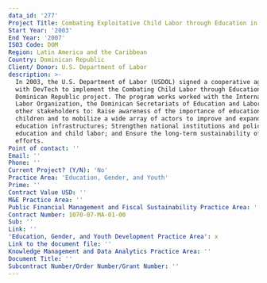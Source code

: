 ```yaml
---
data_id: '277'
Project Title: Combating Exploitative Child Labor through Education in the Dominican Republic
Start Year: '2003'
End Year: '2007'
ISO3 Code: DOM
Region: Latin America and the Caribbean
Country: Dominican Republic
Client/ Donor: U.S. Department of Labor
description: >-
  In 2003, the U.S. Department of Labor (USDOL) signed a cooperative agreement
  with DevTech to implement the Combating Child Labor through Education in the
  Dominican Republic project. The program works worked with the International
  Labor Organization, the Dominican Secretariats of Education and Labor, and
  other stakeholders to: Raise awareness of the importance of education for all
  children and to mobilize a wide array of actors to improve and expand
  education infrastructures; Strengthen national institutions and policies on
  education and child labor; and Ensure the long-term sustainability of these
  efforts.
Point of contact: ''
Email: ''
Phone: ''
Current Project? (Y/N): 'No'
Practice Area: 'Education, Gender, and Youth'
Prime: ''
Contract Value USD: ''
M&E Practice Area: ''
Public Financial Management and Fiscal Sustainability Practice Area: ''
Contract Number: 1070-07-MA-01-00
Sub: ''
Link: ''
'Education, Gender, and Youth Development Practice Area': x
Link to the document file: ''
Knowledge Management and Data Analytics Practice Area: ''
Document Title: ''
Subcontract Number/Order Number/Grant Number: ''
---
```

